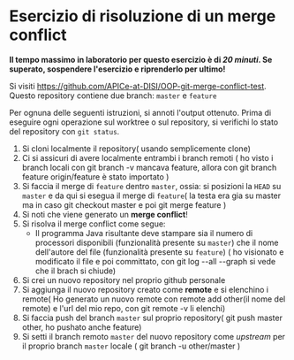 # Esercizio di risoluzione di un merge conflict

**Il tempo massimo in laboratorio per questo esercizio è di _20 minuti_.
Se superato, sospendere l'esercizio e riprenderlo per ultimo!**

Si visiti https://github.com/APICe-at-DISI/OOP-git-merge-conflict-test.
Questo repository contiene due branch: `master` e `feature`

Per ognuna delle seguenti istruzioni, si annoti l'output ottenuto.
Prima di eseguire ogni operazione sul worktree o sul repository,
si verifichi lo stato del repository con `git status`.

1. Si cloni localmente il repository( usando semplicemente clone)
2. Ci si assicuri di avere localmente entrambi i branch remoti
( ho visto i branch locali con git branch -v mancava feature, allora con git branch feature origin/feature
è stato importato )
3. Si faccia il merge di `feature` dentro `master`, ossia: si posizioni la `HEAD` su `master`
   e da qui si esegua il merge di `feature`( la testa era gia su master ma in caso git checkout master e poi git merge feature )
4. Si noti che viene generato un **merge conflict**!
5. Si risolva il merge conflict come segue:
   - Il programma Java risultante deve stampare sia il numero di processori disponibili
     (funzionalità presente su `master`)
     che il nome dell'autore del file
     (funzionalità presente su `feature`)
   ( ho visionato e modificato il file e poi committato, con git log --all --graph si vede che il brach si chiude)
6. Si crei un nuovo repository nel proprio github personale
7. Si aggiunga il nuovo repository creato come **remote** e si elenchino i remote( Ho generato un nuovo remote con remote add other(il nome del remote) e l'url del mio repo, con git remote -v li elenchi)
8. Si faccia push del branch `master` sul proprio repository( git push master other, ho pushato anche feature)
9. Si setti il branch remoto `master` del nuovo repository come *upstream* per il proprio branch `master` locale
( git branch -u other/master )
